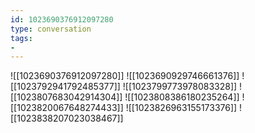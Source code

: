 ```yaml
---
id: 1023690376912097280
type: conversation
tags:
- 
---
```

![[1023690376912097280]]
![[1023690929746661376]]
![[1023792941792485377]]
![[1023799773978083328]]
![[1023807683042914304]]
![[1023808386180235264]]
![[1023820067648274433]]
![[1023826963155173376]]
![[1023838207023038467]]

